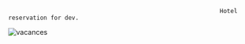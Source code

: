                                                                 Hotel reservation for dev.
![vacances](https://github.com/user-attachments/assets/d879e7ef-3d70-4a5e-b85d-6bb36f570f1a)
